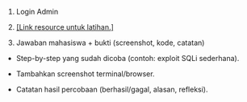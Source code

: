 1. Login Admin

2. [[Link resource untuk latihan.]](https://medium.com/swlh/owasp-juice-shop-login-admin-challenge-solution-3f18c604f537)

3. Jawaban mahasiswa + bukti (screenshot, kode, catatan)



- Step-by-step yang sudah dicoba (contoh: exploit SQLi sederhana).

- Tambahkan screenshot terminal/browser.

- Catatan hasil percobaan (berhasil/gagal, alasan, refleksi).
